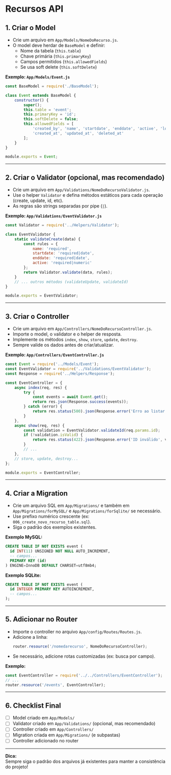 # Recursos API

## 1. Criar o Model

- Crie um arquivo em `App/Models/NomeDoRecurso.js`.
- O model deve herdar de `BaseModel` e definir:
  - Nome da tabela (`this.table`)
  - Chave primária (`this.primaryKey`)
  - Campos permitidos (`this.allowedFields`)
  - Se usa soft delete (`this.softDelete`)

**Exemplo: `App/Models/Event.js`**
```js
const BaseModel = require('./BaseModel');

class Event extends BaseModel {
    constructor() {
        super();
        this.table = 'event';
        this.primaryKey = 'id';
        this.softDelete = false;
        this.allowedFields = [
            'created_by', 'name', 'startdate', 'enddate', 'active', 'local',
            'created_at', 'updated_at', 'deleted_at'
        ];
    }
}

module.exports = Event;
```

---

## 2. Criar o Validator (opcional, mas recomendado)

- Crie um arquivo em `App/Validations/NomeDoRecursoValidator.js`.
- Use o helper `Validator` e defina métodos estáticos para cada operação (create, update, id, etc).
- As regras são strings separadas por pipe (`|`).

**Exemplo: `App/Validations/EventValidator.js`**
```js
const Validator = require('../Helpers/Validator');

class EventValidator {
    static validateCreate(data) {
        const rules = {
            name: 'required',
            startdate: 'required|date',
            enddate: 'required|date',
            active: 'required|numeric'
        };
        return Validator.validate(data, rules);
    }
    // ... outros métodos (validateUpdate, validateId)
}

module.exports = EventValidator;
```

---

## 3. Criar o Controller

- Crie um arquivo em `App/Controllers/NomeDoRecursoController.js`.
- Importe o model, o validator e o helper de resposta.
- Implemente os métodos `index`, `show`, `store`, `update`, `destroy`.
- Sempre valide os dados antes de criar/atualizar.

**Exemplo: `App/Controllers/EventController.js`**
```js
const Event = require('../Models/Event');
const EventValidator = require('../Validations/EventValidator');
const Response = require('../Helpers/Response');

const EventController = {
    async index(req, res) {
        try {
            const events = await Event.get();
            return res.json(Response.success(events));
        } catch (error) {
            return res.status(500).json(Response.error('Erro ao listar eventos.', null));
        }
    },
    async show(req, res) {
        const validation = EventValidator.validateId(req.params.id);
        if (!validation.isValid) {
            return res.status(422).json(Response.error('ID inválido', validation.errors));
        }
        // ...
    },
    // store, update, destroy...
};

module.exports = EventController;
```

---

## 4. Criar a Migration

- Crie um arquivo SQL em `App/Migrations/` e também em `App/Migrations/forMySQL/` e `App/Migrations/forSqlite/` se necessário.
- Use prefixo numérico crescente (ex: `006_create_novo_recurso_table.sql`).
- Siga o padrão dos exemplos existentes.

**Exemplo MySQL:**
```sql
CREATE TABLE IF NOT EXISTS event (
  id INT(11) UNSIGNED NOT NULL AUTO_INCREMENT,
  -- campos...
  PRIMARY KEY (id)
) ENGINE=InnoDB DEFAULT CHARSET=utf8mb4;
```

**Exemplo SQLite:**
```sql
CREATE TABLE IF NOT EXISTS event (
  id INTEGER PRIMARY KEY AUTOINCREMENT,
  -- campos...
);
```

---

## 5. Adicionar no Router

- Importe o controller no arquivo `App/config/Routes/Routes.js`.
- Adicione a linha:
  ```js
  router.resource('/nomedarecurso', NomeDoRecursoController);
  ```
- Se necessário, adicione rotas customizadas (ex: busca por campo).

**Exemplo:**
```js
const EventController = require('../../Controllers/EventController');
// ...
router.resource('/events', EventController);
```

---

## 6. Checklist Final

- [ ] Model criado em `App/Models/`
- [ ] Validator criado em `App/Validations/` (opcional, mas recomendado)
- [ ] Controller criado em `App/Controllers/`
- [ ] Migration criada em `App/Migrations/` (e subpastas)
- [ ] Controller adicionado no router

---

**Dica:**  
Sempre siga o padrão dos arquivos já existentes para manter a consistência do projeto! 